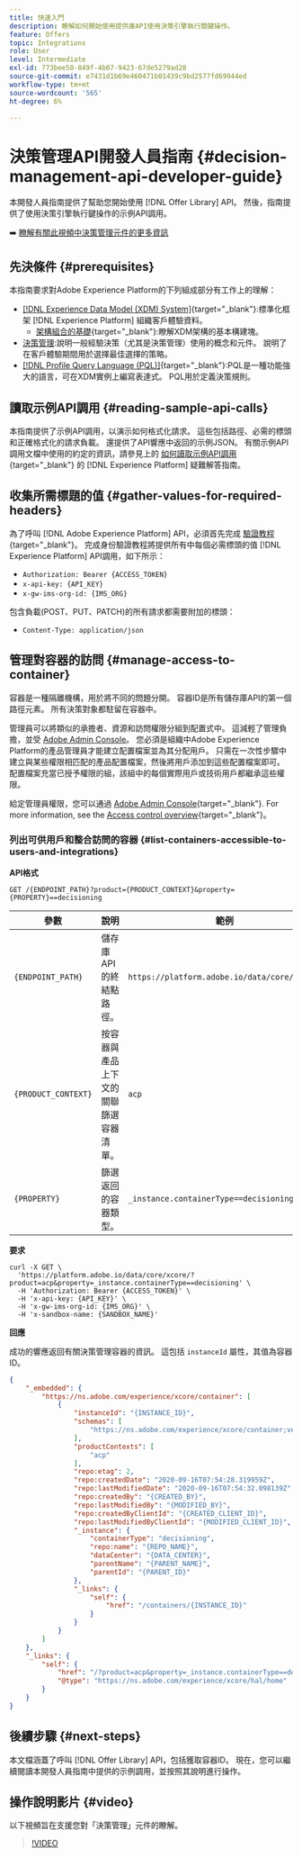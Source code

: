 ```yaml
---
title: 快速入門
description: 瞭解如何開始使用提供庫API使用決策引擎執行關鍵操作。
feature: Offers
topic: Integrations
role: User
level: Intermediate
exl-id: 773bee50-849f-4b07-9423-67de5279ad28
source-git-commit: e7431d1b69e460471b01439c9bd2577fd69944ed
workflow-type: tm+mt
source-wordcount: '565'
ht-degree: 6%

---
```


# 決策管理API開發人員指南 {#decision-management-api-developer-guide}

本開發人員指南提供了幫助您開始使用 [!DNL Offer Library] API。 然後，指南提供了使用決策引擎執行鍵操作的示例API調用。

➡️ [瞭解有關此視頻中決策管理元件的更多資訊](#video)

## 先決條件 {#prerequisites}

本指南要求對Adobe Experience Platform的下列組成部分有工作上的理解：

* [[!DNL Experience Data Model (XDM) System]](https://experienceleague.adobe.com/docs/experience-platform/xdm/home.html?lang=zh-Hant){target="_blank"}:標準化框架 [!DNL Experience Platform] 組織客戶體驗資料。
   * [架構組合的基礎](https://experienceleague.adobe.com/docs/experience-platform/xdm/schema/composition.html?lang=zh-Hant){target="_blank"}:瞭解XDM架構的基本構建塊。
* [決策管理](../../../using/offers/get-started/starting-offer-decisioning.md):說明一般經驗決策（尤其是決策管理）使用的概念和元件。 說明了在客戶體驗期間用於選擇最佳選擇的策略。
* [[!DNL Profile Query Language (PQL)]](https://experienceleague.adobe.com/docs/experience-platform/segmentation/pql/overview.html){target="_blank"}:PQL是一種功能強大的語言，可在XDM實例上編寫表達式。 PQL用於定義決策規則。

## 讀取示例API調用 {#reading-sample-api-calls}

本指南提供了示例API調用，以演示如何格式化請求。 這些包括路徑、必需的標頭和正確格式化的請求負載。 還提供了API響應中返回的示例JSON。 有關示例API調用文檔中使用的約定的資訊，請參見上的 [如何讀取示例API調用](https://experienceleague.adobe.com/docs/experience-platform/landing/troubleshooting.html#how-do-i-format-an-api-request){target="_blank"} 的 [!DNL Experience Platform] 疑難解答指南。

## 收集所需標題的值 {#gather-values-for-required-headers}

為了呼叫 [!DNL Adobe Experience Platform] API，必須首先完成 [驗證教程](https://experienceleague.adobe.com/docs/experience-platform/landing/platform-apis/api-authentication.html){target="_blank"}。 完成身份驗證教程將提供所有中每個必需標頭的值 [!DNL Experience Platform] API調用，如下所示：

* `Authorization: Bearer {ACCESS_TOKEN}`
* `x-api-key: {API_KEY}`
* `x-gw-ims-org-id: {IMS_ORG}`

包含負載(POST、PUT、PATCH)的所有請求都需要附加的標頭：

* `Content-Type: application/json`

## 管理對容器的訪問 {#manage-access-to-container}

容器是一種隔離機構，用於將不同的問題分開。 容器ID是所有儲存庫API的第一個路徑元素。 所有決策對象都駐留在容器中。

管理員可以將類似的承擔者、資源和訪問權限分組到配置式中。 這減輕了管理負擔，並受 [Adobe Admin Console](https://adminconsole.adobe.com/)。 您必須是組織中Adobe Experience Platform的產品管理員才能建立配置檔案並為其分配用戶。 只需在一次性步驟中建立與某些權限相匹配的產品配置檔案，然後將用戶添加到這些配置檔案即可。 配置檔案充當已授予權限的組，該組中的每個實際用戶或技術用戶都繼承這些權限。

給定管理員權限，您可以通過 [Adobe Admin Console](https://adminconsole.adobe.com/){target="_blank"}. For more information, see the [Access control overview](https://experienceleague.adobe.com/docs/experience-platform/access-control/home.html?lang=zh-Hant){target="_blank"}。

### 列出可供用戶和整合訪問的容器 {#list-containers-accessible-to-users-and-integrations}

**API格式**

```http
GET /{ENDPOINT_PATH}?product={PRODUCT_CONTEXT}&property={PROPERTY}==decisioning
```

| 參數 | 說明 | 範例 |
| --------- | ----------- | ------- |
| `{ENDPOINT_PATH}` | 儲存庫API的終結點路徑。 | `https://platform.adobe.io/data/core/xcore/` |
| `{PRODUCT_CONTEXT}` | 按容器與產品上下文的關聯篩選容器清單。 | `acp` |
| `{PROPERTY}` | 篩選返回的容器類型。 | `_instance.containerType==decisioning` |

**要求**

```shell
curl -X GET \
  'https://platform.adobe.io/data/core/xcore/?product=acp&property=_instance.containerType==decisioning' \
  -H 'Authorization: Bearer {ACCESS_TOKEN}' \
  -H 'x-api-key: {API_KEY}' \
  -H 'x-gw-ims-org-id: {IMS_ORG}' \
  -H 'x-sandbox-name: {SANDBOX_NAME}'
```

**回應**

成功的響應返回有關決策管理容器的資訊。 這包括 `instanceId` 屬性，其值為容器ID。

```json
{
    "_embedded": {
        "https://ns.adobe.com/experience/xcore/container": [
            {
                "instanceId": "{INSTANCE_ID}",
                "schemas": [
                    "https://ns.adobe.com/experience/xcore/container;version=0.5"
                ],
                "productContexts": [
                    "acp"
                ],
                "repo:etag": 2,
                "repo:createdDate": "2020-09-16T07:54:28.319959Z",
                "repo:lastModifiedDate": "2020-09-16T07:54:32.098139Z",
                "repo:createdBy": "{CREATED_BY}",
                "repo:lastModifiedBy": "{MODIFIED_BY}",
                "repo:createdByClientId": "{CREATED_CLIENT_ID}",
                "repo:lastModifiedByClientId": "{MODIFIED_CLIENT_ID}",
                "_instance": {
                    "containerType": "decisioning",
                    "repo:name": "{REPO_NAME}",
                    "dataCenter": "{DATA_CENTER}",
                    "parentName": "{PARENT_NAME}",
                    "parentId": "{PARENT_ID}"
                },
                "_links": {
                    "self": {
                        "href": "/containers/{INSTANCE_ID}"
                    }
                }
            }
        ]
    },
    "_links": {
        "self": {
            "href": "/?product=acp&property=_instance.containerType==decisioning",
            "@type": "https://ns.adobe.com/experience/xcore/hal/home"
        }
    }
}
```

## 後續步驟 {#next-steps}

本文檔涵蓋了呼叫 [!DNL Offer Library] API，包括獲取容器ID。 現在，您可以繼續閱讀本開發人員指南中提供的示例調用，並按照其說明進行操作。
<!--
>[!NOTE]
>
> The In-app messaging channel in Adobe Journey Optimizer uses decision management objects. If your organization uses the in-app messaging channel, then API list requests for objects will include objects created by the in-app messaging service and can be ignored for decision management use cases. Objects created for in-app messages will have `createdBy = “Mobile_Sheliak”`.
-->

## 操作說明影片 {#video}

以下視頻旨在支援您對「決策管理」元件的瞭解。

>[!VIDEO](https://video.tv.adobe.com/v/329919?quality=12)

